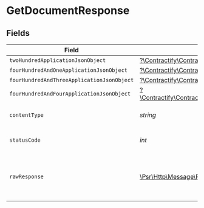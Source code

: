 # GetDocumentResponse


## Fields

| Field                                                                                                                                                                | Type                                                                                                                                                                 | Required                                                                                                                                                             | Description                                                                                                                                                          |
| -------------------------------------------------------------------------------------------------------------------------------------------------------------------- | -------------------------------------------------------------------------------------------------------------------------------------------------------------------- | -------------------------------------------------------------------------------------------------------------------------------------------------------------------- | -------------------------------------------------------------------------------------------------------------------------------------------------------------------- |
| `twoHundredApplicationJsonObject`                                                                                                                                    | [?\Contractify\ContractifyAPI\Models\Operations\GetDocumentResponseBody](../../Models/Operations/GetDocumentResponseBody.md)                                         | :heavy_minus_sign:                                                                                                                                                   | OK                                                                                                                                                                   |
| `fourHundredAndOneApplicationJsonObject`                                                                                                                             | [?\Contractify\ContractifyAPI\Models\Operations\GetDocumentDocumentsResponseBody](../../Models/Operations/GetDocumentDocumentsResponseBody.md)                       | :heavy_minus_sign:                                                                                                                                                   | Unauthenticated                                                                                                                                                      |
| `fourHundredAndThreeApplicationJsonObject`                                                                                                                           | [?\Contractify\ContractifyAPI\Models\Operations\GetDocumentDocumentsResponseResponseBody](../../Models/Operations/GetDocumentDocumentsResponseResponseBody.md)       | :heavy_minus_sign:                                                                                                                                                   | Forbidden                                                                                                                                                            |
| `fourHundredAndFourApplicationJsonObject`                                                                                                                            | [?\Contractify\ContractifyAPI\Models\Operations\GetDocumentDocumentsResponse404ResponseBody](../../Models/Operations/GetDocumentDocumentsResponse404ResponseBody.md) | :heavy_minus_sign:                                                                                                                                                   | Not Found                                                                                                                                                            |
| `contentType`                                                                                                                                                        | *string*                                                                                                                                                             | :heavy_check_mark:                                                                                                                                                   | HTTP response content type for this operation                                                                                                                        |
| `statusCode`                                                                                                                                                         | *int*                                                                                                                                                                | :heavy_check_mark:                                                                                                                                                   | HTTP response status code for this operation                                                                                                                         |
| `rawResponse`                                                                                                                                                        | [\Psr\Http\Message\ResponseInterface](https://www.php-fig.org/psr/psr-7/#33-psrhttpmessageresponseinterface)                                                         | :heavy_check_mark:                                                                                                                                                   | Raw HTTP response; suitable for custom response parsing                                                                                                              |